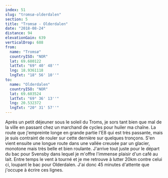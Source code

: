 ```yaml
---
index: 51
slug: "tromsø-olderdalen"
section: 5
title: "Tromsø - Olderdalen"
date: "2018-08-24"
distance: 94
elevationGain: 639
verticalDrop: 688
from:
  name: "Tromsø"
  countryISO: "NOR"
  lat: 69.680122
  latTxt: "69° 40' 48''"
  lng: 18.9361118
  lngTxt: "18° 56' 10''"
to:
  name: "Olderdalen"
  countryISO: "NOR"
  lat: 69.603524
  latTxt: "69° 36' 13''"
  lng: 20.532372
  lngTxt: "20° 31' 57''"
---
```


Après un petit déjeuner sous le soleil du Troms, je sors tant bien que mal de la ville en passant chez un marchand de cycles pour huiler ma chaîne. La route que j'empreinte longe en grande partie l'E8 qui est très passante, mais je suis contraint de rouler sur cette dernière sur quelques tronçons. S'en vient ensuite une longue route dans une vallée creusée par un glacier, monotone mais très belle et bien roulante. J'arrive tout juste pour le départ du bac pour Svensby dans lequel je m'offre l'immense plaisir d'un café au lait. Entre temps le vent à tourné et je me retrouve à lutter 20km contre celui ci, loupant le bac pour Olderdalen. J'ai donc 45 minutes d'attente que j'occupe à écrire ces lignes.
